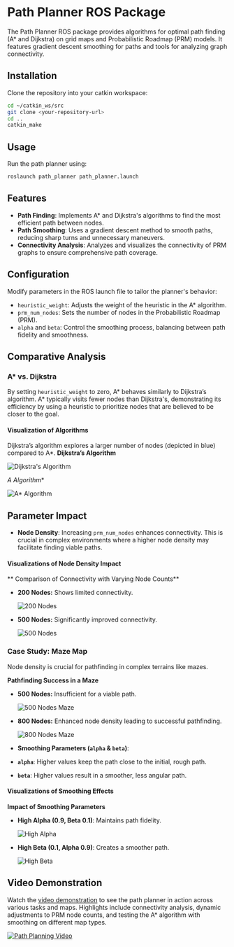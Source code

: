 # Path Planner ROS Package

The Path Planner ROS package provides algorithms for optimal path finding (A* and Dijkstra) on grid maps and Probabilistic Roadmap (PRM) models. It features gradient descent smoothing for paths and tools for analyzing graph connectivity.

## Installation

Clone the repository into your catkin workspace:

```bash
cd ~/catkin_ws/src
git clone <your-repository-url>
cd ..
catkin_make
```

## Usage

Run the path planner using:

```bash
roslaunch path_planner path_planner.launch
```

## Features
- **Path Finding**: Implements A* and Dijkstra's algorithms to find the most efficient path between nodes.
- **Path Smoothing**: Uses a gradient descent method to smooth paths, reducing sharp turns and unnecessary maneuvers.
- **Connectivity Analysis**: Analyzes and visualizes the connectivity of PRM graphs to ensure comprehensive path coverage.

## Configuration

Modify parameters in the ROS launch file to tailor the planner's behavior:

- `heuristic_weight`: Adjusts the weight of the heuristic in the A* algorithm.
- `prm_num_nodes`: Sets the number of nodes in the Probabilistic Roadmap (PRM).
- `alpha` and `beta`: Control the smoothing process, balancing between path fidelity and smoothness.

## Comparative Analysis

### A* vs. Dijkstra

By setting `heuristic_weight` to zero, A* behaves similarly to Dijkstra’s algorithm. A* typically visits fewer nodes than Dijkstra's, demonstrating its efficiency by using a heuristic to prioritize nodes that are believed to be closer to the goal.

#### Visualization of Algorithms
Dijkstra’s algorithm explores a larger number of nodes (depicted in blue) compared to A*.
**Dijkstra’s Algorithm**

![Dijkstra's Algorithm](results/dij.png)

**A* Algorithm**

![A* Algorithm](results/A.png)


## Parameter Impact

- **Node Density**: Increasing `prm_num_nodes` enhances connectivity. This is crucial in complex environments where a higher node density may facilitate finding viable paths.

#### Visualizations of Node Density Impact

** Comparison of Connectivity with Varying Node Counts**

- **200 Nodes:** Shows limited connectivity.
  
  ![200 Nodes](results/200_nodes.png)

- **500 Nodes:** Significantly improved connectivity.
  
  ![500 Nodes](results/500nodes.png)

### Case Study: Maze Map

Node density is crucial for pathfinding in complex terrains like mazes.

**Pathfinding Success in a Maze**

- **500 Nodes:** Insufficient for a viable path.
  
  ![500 Nodes Maze](results/maze_not.png)

- **800 Nodes:** Enhanced node density leading to successful pathfinding.
  
  ![800 Nodes Maze](results/maze_yes.png)


- **Smoothing Parameters (`alpha` & `beta`)**: 
- **`alpha`**: Higher values keep the path close to the initial, rough path.
- **`beta`**: Higher values result in a smoother, less angular path.

#### Visualizations of Smoothing Effects

**Impact of Smoothing Parameters**

- **High Alpha (0.9, Beta 0.1)**: Maintains path fidelity.

  ![High Alpha](results/alpha.png)

- **High Beta (0.1, Alpha 0.9)**: Creates a smoother path.

  ![High Beta](results/beta.png)

## Video Demonstration

Watch the [video demonstration](https://www.youtube.com/watch?v=uqt3r7womo0) to see the path planner in action across various tasks and maps. Highlights include connectivity analysis, dynamic adjustments to PRM node counts, and testing the A* algorithm with smoothing on different map types.

[![Path Planning Video](https://img.youtube.com/vi/YOUR_VIDEO_ID/0.jpg)](https://www.youtube.com/watch?v=uqt3r7womo0 "Click to Watch!")
